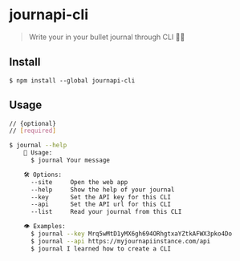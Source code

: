 # journapi-cli

> Write your in your bullet journal through CLI 👨‍💻

## Install

```
$ npm install --global journapi-cli
```

## Usage

```bash
// {optional}
// [required]

$ journal --help
	📓 Usage:
	  $ journal Your message

	🛠 Options:
	  --site     Open the web app
	  --help     Show the help of your journal
	  --key      Set the API key for this CLI
	  --api      Set the API url for this CLI
	  --list     Read your journal from this CLI

	👁 Examples:
	  $ journal --key Mrq5wMtD1yMX6gh694ORhgtxaYZtkAFWX3pko4Do
	  $ journal --api https://myjournapiinstance.com/api
	  $ journal I learned how to create a CLI
```
